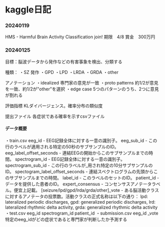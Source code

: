 # kaggle日記

### 20240119
HMS - Harmful Brain Activity Classification join!
期限　4/8
賞金　300万円

### 20240125
目標：脳波データから発作などの有害事象を検出、分類する

種類：
・SZ 発作
・GPD
・LPD
・LRDA
・GRDA
・other

アノテーション
・idealized 専門家の意見が一致
・proto patterns 約1/2が意見を一致、約1/2が"other"を選択
・edge case 5つのパターンのうち、2つに意見が割れる

評価指標
KLダイバージェンス。確率分布の類似度

提出ファイル
各症状である確率を示すcsvファイル

#### データ概要
・train.csv
eeg_id - EEG記録全体に対する一意の識別子。
eeg_sub_id - この行のラベルが適用される特定の50秒のサブサンプルのID。
eeg_label_offset_seconds - 連結EEGの開始からこのサブサンプルまでの時間。
spectrogram_id - EEG記録全体に対する一意の識別子。
spectrogram_sub_id - この行のラベルが_用され特定の10分サブサンプルのID。
spectogram_label_offset_seconds - 連結スペクトログラムの先頭からこのサブサンプルまでの時間。
label_id - このラベルのセットのID。
patient_id - データを提供した患者のID。
expert_consensus - コンセンサスアノテータラベル。便宜上記載。
[seizure/lpd/gpd/lrda/grda/other]_vote - ある脳活動クラスに対するアノテータの投票数。活動クラスの正式名称は以下の通り： 
lpd: lateralized periodic discharges, gpd: generalized periodic discharges, lrd: lateralized rhythmic delta activity, grda: generalized rhythmic delta activity
・test.csv
eeg_id
spectrogram_id
patient_id
・submission.csv
eeg_id
_vote
特定のeeg_idがどの症状であると専門家が判断したか予測する

